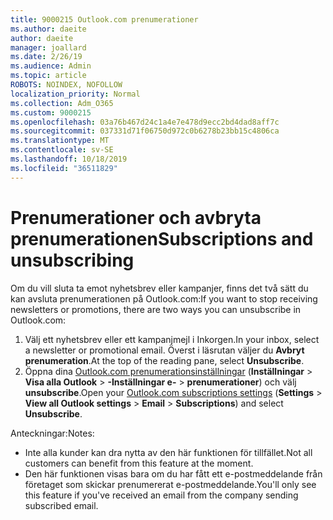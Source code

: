 ```yaml
---
title: 9000215 Outlook.com prenumerationer
ms.author: daeite
author: daeite
manager: joallard
ms.date: 2/26/19
ms.audience: Admin
ms.topic: article
ROBOTS: NOINDEX, NOFOLLOW
localization_priority: Normal
ms.collection: Adm_O365
ms.custom: 9000215
ms.openlocfilehash: 03a76b467d24c1a4e7e478d9ecc2bd4dad8aff7c
ms.sourcegitcommit: 037331d71f06750d972c0b6278b23bb15c4806ca
ms.translationtype: MT
ms.contentlocale: sv-SE
ms.lasthandoff: 10/18/2019
ms.locfileid: "36511829"
---
```

# <a name="subscriptions-and-unsubscribing"></a><span data-ttu-id="b2d3a-102">Prenumerationer och avbryta prenumerationen</span><span class="sxs-lookup"><span data-stu-id="b2d3a-102">Subscriptions and unsubscribing</span></span>

<span data-ttu-id="b2d3a-103">Om du vill sluta ta emot nyhetsbrev eller kampanjer, finns det två sätt du kan avsluta prenumerationen på Outlook.com:</span><span class="sxs-lookup"><span data-stu-id="b2d3a-103">If you want to stop receiving newsletters or promotions, there are two ways you can unsubscribe in Outlook.com:</span></span>

1. <span data-ttu-id="b2d3a-104">Välj ett nyhetsbrev eller ett kampanjmejl i Inkorgen.</span><span class="sxs-lookup"><span data-stu-id="b2d3a-104">In your inbox, select a newsletter or promotional email.</span></span> <span data-ttu-id="b2d3a-105">Överst i läsrutan väljer du **Avbryt prenumeration**.</span><span class="sxs-lookup"><span data-stu-id="b2d3a-105">At the top of the reading pane, select **Unsubscribe**.</span></span>
2. <span data-ttu-id="b2d3a-106">Öppna dina [Outlook.com prenumerationsinställningar](https://outlook.live.com/mail/options/mail/brandsSubscriptions) (**Inställningar** > **Visa alla Outlook** > **-Inställningar e-** > **prenumerationer**) och välj **unsubscribe**.</span><span class="sxs-lookup"><span data-stu-id="b2d3a-106">Open your [Outlook.com subscriptions settings](https://outlook.live.com/mail/options/mail/brandsSubscriptions) (**Settings** > **View all Outlook settings** > **Email** > **Subscriptions**) and select **Unsubscribe**.</span></span>

<span data-ttu-id="b2d3a-107">Anteckningar:</span><span class="sxs-lookup"><span data-stu-id="b2d3a-107">Notes:</span></span>

- <span data-ttu-id="b2d3a-108">Inte alla kunder kan dra nytta av den här funktionen för tillfället.</span><span class="sxs-lookup"><span data-stu-id="b2d3a-108">Not all customers can benefit from this feature at the moment.</span></span>
- <span data-ttu-id="b2d3a-109">Den här funktionen visas bara om du har fått ett e-postmeddelande från företaget som skickar prenumererat e-postmeddelande.</span><span class="sxs-lookup"><span data-stu-id="b2d3a-109">You'll only see this feature if you've received an email from the company sending subscribed email.</span></span>